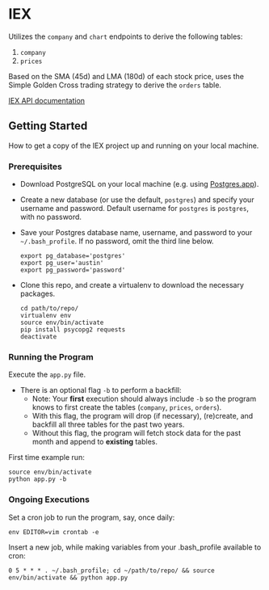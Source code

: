 # IEX

Utilizes the `company` and `chart` endpoints to derive the following tables:
1. `company`
2. `prices`

Based on the SMA (45d) and LMA (180d) of each stock price, uses the Simple Golden Cross trading strategy to derive the `orders` table.

[IEX API documentation](https://iextrading.com/developer/docs/)

## Getting Started

How to get a copy of the IEX project up and running on your local machine.

### Prerequisites

+ Download PostgreSQL on your local machine (e.g. using [Postgres.app](https://postgresapp.com/)).

+ Create a new database (or use the default, `postgres`) and specify your username and password. Default username for `postgres` is `postgres`, with no password.

+ Save your Postgres database name, username, and password to your `~/.bash_profile`. If no password, omit the third line below.
    ```
    export pg_database='postgres'
    export pg_user='austin'
    export pg_password='password'    
    ```

+ Clone this repo, and create a virtualenv to download the necessary packages.
    ```
    cd path/to/repo/
    virtualenv env
    source env/bin/activate
    pip install psycopg2 requests
    deactivate
    ```

### Running the Program

Execute the `app.py` file. 
+ There is an optional flag `-b` to perform a backfill:
    + Note: Your **first** execution should always include `-b` so the program knows to first create the tables (`company`, `prices`, `orders`).
    + With this flag, the program will drop (if necessary), (re)create, and backfill all three tables for the past two years.    
    + Without this flag, the program will fetch stock data for the past month and append to **existing** tables.


First time example run:

```
source env/bin/activate
python app.py -b
```

### Ongoing Executions

Set a cron job to run the program, say, once daily:

```
env EDITOR=vim crontab -e   
```
Insert a new job, while making variables from your .bash_profile available to cron:

```
0 5 * * * . ~/.bash_profile; cd ~/path/to/repo/ && source env/bin/activate && python app.py
```
